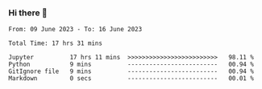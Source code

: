 ### Hi there 👋

<!--
**ututono/ututono** is a ✨ _special_ ✨ repository because its `README.md` (this file) appears on your GitHub profile.

Here are some ideas to get you started:

- 🔭 I’m currently working on ...
- 🌱 I’m currently learning ...
- 👯 I’m looking to collaborate on ...
- 🤔 I’m looking for help with ...
- 💬 Ask me about ...
- 📫 How to reach me: ...
- 😄 Pronouns: ...
- ⚡ Fun fact: ...
-->



<!--START_SECTION:waka-->

```text
From: 09 June 2023 - To: 16 June 2023

Total Time: 17 hrs 31 mins

Jupyter          17 hrs 11 mins  >>>>>>>>>>>>>>>>>>>>>>>>>   98.11 %
Python           9 mins          -------------------------   00.94 %
GitIgnore file   9 mins          -------------------------   00.94 %
Markdown         0 secs          -------------------------   00.01 %
```

<!--END_SECTION:waka-->
